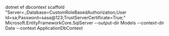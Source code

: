 dotnet ef dbcontext scaffold "Server=.;Database=CustomRoleBasedAuthorization;User Id=sa;Password=sasa@123;TrustServerCertificate=True;" Microsoft.EntityFrameworkCore.SqlServer --output-dir Models --context-dir Data --context ApplicationDbContext